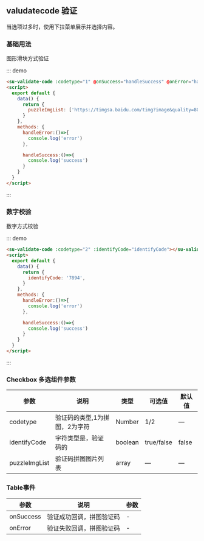 ## valudatecode 验证
当选项过多时，使用下拉菜单展示并选择内容。

### 基础用法
图形滑块方式验证  

::: demo


```html
<su-validate-code :codetype="1" @onSuccess="handleSuccess" @onError="handleError" :puzzleImgList="puzzleImgList"></su-validate-code>
<script>
  export default {
    data() {
      return {
        puzzleImgList: ['https://timgsa.baidu.com/timg?image&quality=80&size=b9999_10000&sec=1604675448302&di=38e5fcaff8127a4610bda43ec238b252&imgtype=0&src=http%3A%2F%2Fa4.att.hudong.com%2F25%2F99%2F19300000421423134190997943822.jpg']
      }
    },
    methods: {
      handleError:()=>{
        console.log('error')
      },

      handleSuccess:()=>{
        console.log('success')
      }
    }
  }
</script>
```
:::
### 数字校验
数字方式校验  

::: demo


```html
<su-validate-code :codetype="2" :identifyCode="identifyCode"></su-validate-code>
<script>
  export default {
    data() {
      return {
        identifyCode: '7894',
      }
    },
    methods: {
      handleError:()=>{
        console.log('error')
      },

      handleSuccess:()=>{
        console.log('success')
      }
    }
  }
</script>
```
:::


### Checkbox 多选组件参数

| 参数      | 说明          | 类型      | 可选值                           | 默认值  |
|---------- |-------------- |---------- |--------------------------------  |-------- |
| codetype | 验证码的类型,1为拼图，2为字符 | Number | 1/2 | — |
| identifyCode | 字符类型是，验证码的 | boolean | true/false | false |
| puzzleImgList | 验证码拼图图片列表 | array | — | — |


### Table事件

| 参数      | 说明          | 参数      | 
|---------- |-------------- |---------- |
| onSuccess    | 验证成功回调，拼图验证码 | - |
| onError    | 验证失败回调，拼图验证码 | - |



